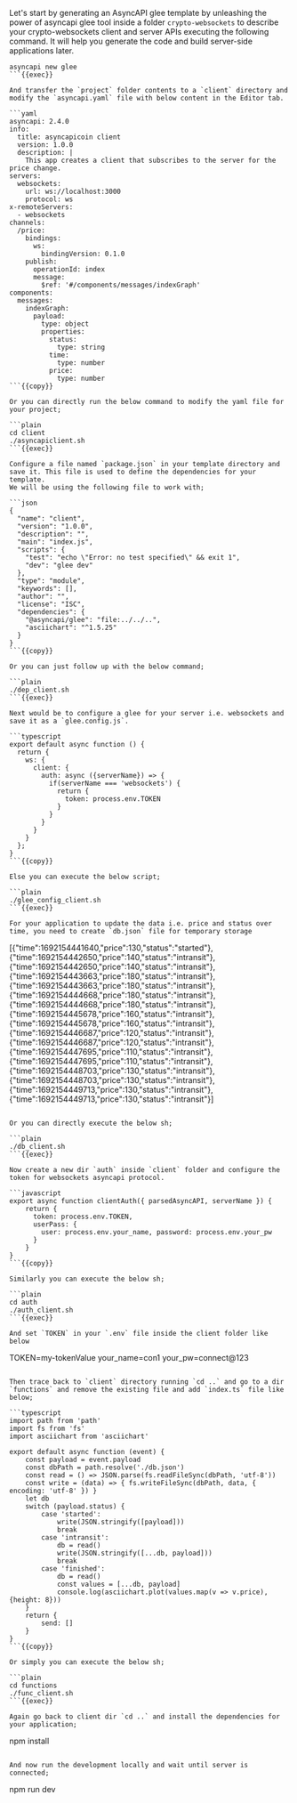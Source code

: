Let's start by generating an AsyncAPI glee template by unleashing the power of asyncapi glee tool inside a folder `crypto-websockets` to describe your crypto-websockets client and server APIs executing the following command. It will help you generate the code and build server-side applications later.

```plain
asyncapi new glee
```{{exec}}

And transfer the `project` folder contents to a `client` directory and modify the `asyncapi.yaml` file with below content in the Editor tab.

```yaml
asyncapi: 2.4.0
info: 
  title: asyncapicoin client
  version: 1.0.0
  description: |
    This app creates a client that subscribes to the server for the price change.
servers:
  websockets:
    url: ws://localhost:3000
    protocol: ws
x-remoteServers:
  - websockets
channels:
  /price:
    bindings:
      ws:
        bindingVersion: 0.1.0
    publish:
      operationId: index
      message:
        $ref: '#/components/messages/indexGraph'
components:
  messages:
    indexGraph:
      payload:
        type: object
        properties:
          status:
            type: string
          time:
            type: number
          price:
            type: number
```{{copy}}

Or you can directly run the below command to modify the yaml file for your project;

```plain
cd client
./asyncapiclient.sh
```{{exec}}

Configure a file named `package.json` in your template directory and save it. This file is used to define the dependencies for your template.
We will be using the following file to work with;

```json
{
  "name": "client",
  "version": "1.0.0",
  "description": "",
  "main": "index.js",
  "scripts": {
    "test": "echo \"Error: no test specified\" && exit 1",
    "dev": "glee dev"
  },
  "type": "module",
  "keywords": [],
  "author": "",
  "license": "ISC",
  "dependencies": {
    "@asyncapi/glee": "file:../../..",
    "asciichart": "^1.5.25"
  }
}
```{{copy}}

Or you can just follow up with the below command;

```plain
./dep_client.sh
```{{exec}}

Next would be to configure a glee for your server i.e. websockets and save it as a `glee.config.js`.

```typescript
export default async function () {
  return {
    ws: {
      client: {
        auth: async ({serverName}) => {
          if(serverName === 'websockets') {
            return {
              token: process.env.TOKEN
            }
          }
        }
      }
    }
  };
}
```{{copy}}

Else you can execute the below script;

```plain
./glee_config_client.sh
```{{exec}}

For your application to update the data i.e. price and status over time, you need to create `db.json` file for temporary storage

```
[{"time":1692154441640,"price":130,"status":"started"},{"time":1692154442650,"price":140,"status":"intransit"},{"time":1692154442650,"price":140,"status":"intransit"},{"time":1692154443663,"price":180,"status":"intransit"},{"time":1692154443663,"price":180,"status":"intransit"},{"time":1692154444668,"price":180,"status":"intransit"},{"time":1692154444668,"price":180,"status":"intransit"},{"time":1692154445678,"price":160,"status":"intransit"},{"time":1692154445678,"price":160,"status":"intransit"},{"time":1692154446687,"price":120,"status":"intransit"},{"time":1692154446687,"price":120,"status":"intransit"},{"time":1692154447695,"price":110,"status":"intransit"},{"time":1692154447695,"price":110,"status":"intransit"},{"time":1692154448703,"price":130,"status":"intransit"},{"time":1692154448703,"price":130,"status":"intransit"},{"time":1692154449713,"price":130,"status":"intransit"},{"time":1692154449713,"price":130,"status":"intransit"}]
```{{copy}}

Or you can directly execute the below sh;

```plain
./db_client.sh
```{{exec}}

Now create a new dir `auth` inside `client` folder and configure the token for websockets asyncapi protocol. 

```javascript
export async function clientAuth({ parsedAsyncAPI, serverName }) {
    return {
      token: process.env.TOKEN,
      userPass: {
        user: process.env.your_name, password: process.env.your_pw
      }
    }
}
```{{copy}}

Similarly you can execute the below sh;

```plain
cd auth
./auth_client.sh
```{{exec}}

And set `TOKEN` in your `.env` file inside the client folder like below

```
TOKEN=my-tokenValue
your_name=con1
your_pw=connect@123
```{{copy}}

Then trace back to `client` directory running `cd ..` and go to a dir `functions` and remove the existing file and add `index.ts` file like below;

```typescript
import path from 'path'
import fs from 'fs'
import asciichart from 'asciichart'

export default async function (event) {
    const payload = event.payload
    const dbPath = path.resolve('./db.json')
    const read = () => JSON.parse(fs.readFileSync(dbPath, 'utf-8'))
    const write = (data) => { fs.writeFileSync(dbPath, data, { encoding: 'utf-8' }) }
    let db
    switch (payload.status) {
        case 'started':
            write(JSON.stringify([payload]))
            break
        case 'intransit':
            db = read()
            write(JSON.stringify([...db, payload]))
            break
        case 'finished':
            db = read()
            const values = [...db, payload]
            console.log(asciichart.plot(values.map(v => v.price), {height: 8}))
    }
    return {
        send: []
    }
}
```{{copy}}

Or simply you can execute the below sh;

```plain
cd functions
./func_client.sh
```{{exec}}

Again go back to client dir `cd ..` and install the dependencies for your application;

```
npm install
```{{exec}}

And now run the development locally and wait until server is connected;

```
npm run dev
```
